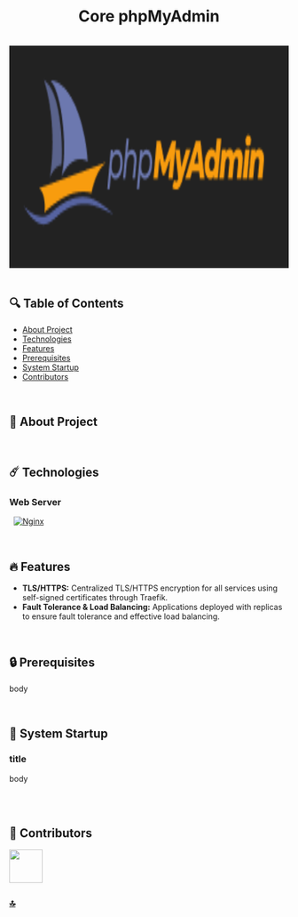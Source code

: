 <h1 id="top" align="center">Core phpMyAdmin</h1> 

<br>

<div align="center">
    <img height=400 src="assets/banner.png">
</div>

<br>

## 🔍 Table of Contents

- [About Project](#intro)
- [Technologies](#technologies)
- [Features](#features)
- [Prerequisites](#prerequisites)
- [System Startup](#system-startup)
- [Contributors](#contributors)
 
<br/>

<h2 id="intro">📌 About Project</h2> 

  
<br/>

<h2 id="technologies">☄️ Technologies</h2>

### Web Server

&nbsp; [![Nginx](https://img.shields.io/badge/nginx-%23009639.svg?style=for-the-badge&logo=nginx&logoColor=white)](https://www.nginx.com/)

<br/>

<h2 id="features">🔥 Features</h2>

+ **TLS/HTTPS:** Centralized TLS/HTTPS encryption for all services using self-signed certificates through Traefik.
+ **Fault Tolerance & Load Balancing:** Applications deployed with replicas to ensure fault tolerance and effective load balancing.

<br/>

<h2 id="prerequisites">🔒 Prerequisites</h2>

body

<br/>

<h2 id="system-startup">🚀 System Startup</h2> 

### title
body

<br/>

<br/>

<h2 id="contributors">👥 Contributors</h2> 

<a href="https://github.com/ahmettoguz" target="_blank"><img width=60 height=60 src="https://avatars.githubusercontent.com/u/101711642?v=4"></a> 

### [🔝](#top)
